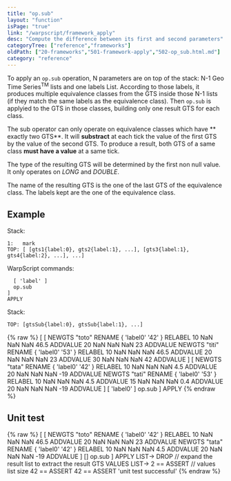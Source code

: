 ```yaml
---
title: "op.sub"
layout: "function"
isPage: "true"
link: "/warpscript/framework_apply"
desc: "Compute the difference between its first and second parameters"
categoryTree: ["reference","frameworks"]
oldPath: ["20-frameworks","501-framework-apply","502-op_sub.html.md"]
category: "reference"
---
```


To apply an `op.sub` operation, N parameters are on top of the stack: N-1 Geo Time Series<sup>TM</sup> lists and one labels List. According to those labels, it produces multiple equivalence classes from the GTS inside those N-1 lists (if they match the same labels as the equivalence class). Then `op.sub` is applyied to the GTS in those classes, building only one result GTS for each class.

The sub operator can only operate on equivalence classes which have ** exactly two GTS**. It will **substract** at each tick the value of the first GTS by the value of the second GTS. To produce a result, both GTS of a same class **must have a value** at a same tick.

The type of the resulting GTS will be determined by the first non null value. It only operates on *LONG* and *DOUBLE*.

The name of the resulting GTS is the one of the last GTS of the equivalence class. The labels kept are the one of the equivalence class.

## Example ##

Stack:

    1:   mark
    TOP: [ [gts1{label:0}, gts2{label:1}, ...], [gts3{label:1}, gts4{label:2}, ...], ...]

WarpScript commands:

      [ 'label' ]
      op.sub
    ]
    APPLY

Stack: 

    TOP: [gtsSub{label:0}, gtsSub{label:1}, ...]

{% raw %}
<warp10-warpscript-widget>
[
  [
    NEWGTS "toto" RENAME 
    { 'label0' '42' } RELABEL
    10 NaN NaN NaN 46.5 ADDVALUE
    20 NaN NaN NaN  23  ADDVALUE
    NEWGTS "titi" RENAME 
    { 'label0' '53' } RELABEL
    10 NaN NaN NaN 46.5 ADDVALUE
    20 NaN NaN NaN  23  ADDVALUE
    30 NaN NaN NaN  42  ADDVALUE
  ]
  [
    NEWGTS "tata" RENAME 
    { 'label0' '42' } RELABEL
    10 NaN NaN NaN  4.5 ADDVALUE
    20 NaN NaN NaN  -19 ADDVALUE
    NEWGTS "tati" RENAME 
    { 'label0' '53' } RELABEL
    10 NaN NaN NaN  4.5 ADDVALUE
    15 NaN NaN NaN  0.4 ADDVALUE
    20 NaN NaN NaN  -19 ADDVALUE
  ]
  [ 'label0' ]
  op.sub
]
APPLY
</warp10-warpscript-widget>
{% endraw %}    


## Unit test ##

{% raw %}
<warp10-warpscript-widget>
[
  [
    NEWGTS "toto" RENAME 
    { 'label0' '42' } RELABEL
    10 NaN NaN NaN 46.5 ADDVALUE
    20 NaN NaN NaN  23  ADDVALUE
    NEWGTS "tata" RENAME 
    { 'label0' '42' } RELABEL
    10 NaN NaN NaN  4.5 ADDVALUE
    20 NaN NaN NaN  -19 ADDVALUE
  ]
  []
  op.sub
]
APPLY
LIST-> DROP   // expand the result list to extract the result GTS
VALUES LIST-> 
2 == ASSERT   // values list size
42 == ASSERT
42 == ASSERT
'unit test successful'
</warp10-warpscript-widget>
{% endraw %}        